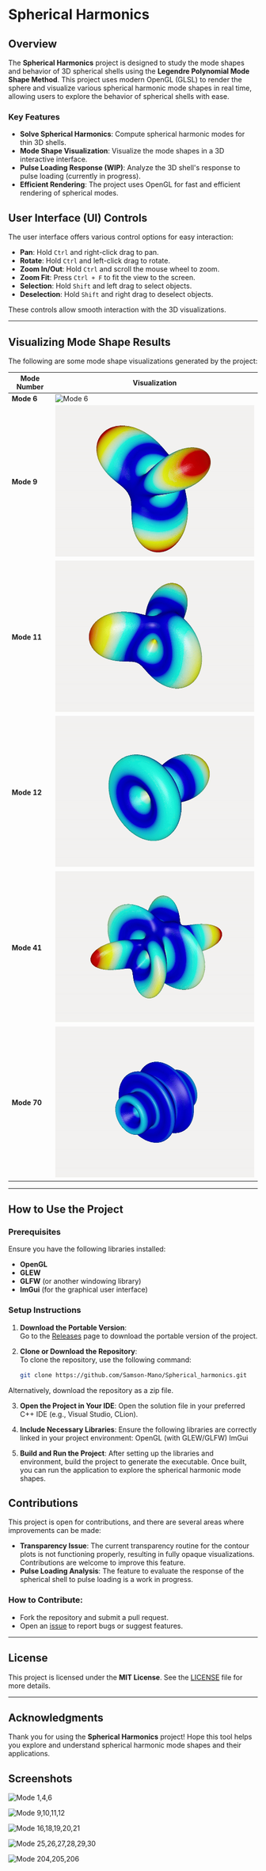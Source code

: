 # Spherical Harmonics

## Overview
The **Spherical Harmonics** project is designed to study the mode shapes and behavior of 3D spherical shells using the **Legendre Polynomial Mode Shape Method**. This project uses modern OpenGL (GLSL) to render the sphere and visualize various spherical harmonic mode shapes in real time, allowing users to explore the behavior of spherical shells with ease.

### Key Features
- **Solve Spherical Harmonics**: Compute spherical harmonic modes for thin 3D shells.
- **Mode Shape Visualization**: Visualize the mode shapes in a 3D interactive interface.
- **Pulse Loading Response (WIP)**: Analyze the 3D shell's response to pulse loading (currently in progress).
- **Efficient Rendering**: The project uses OpenGL for fast and efficient rendering of spherical modes.


## User Interface (UI) Controls

The user interface offers various control options for easy interaction:

- **Pan**: Hold `Ctrl` and right-click drag to pan.
- **Rotate**: Hold `Ctrl` and left-click drag to rotate.
- **Zoom In/Out**: Hold `Ctrl` and scroll the mouse wheel to zoom.
- **Zoom Fit**: Press `Ctrl + F` to fit the view to the screen.
- **Selection**: Hold `Shift` and left drag to select objects.
- **Deselection**: Hold `Shift` and right drag to deselect objects.

These controls allow smooth interaction with the 3D visualizations.

---

## Visualizing Mode Shape Results

The following are some mode shape visualizations generated by the project:

| Mode Number | Visualization |
|-------------|----------------|
| **Mode 6**  | ![Mode 6](Spherical_harmonics/Images/mode6_gif.gif) |
| **Mode 9**  | ![Mode 9](Spherical_harmonics/Images/mode9_gif.gif) |
| **Mode 11** | ![Mode 11](Spherical_harmonics/Images/mode11_gif.gif) |
| **Mode 12** | ![Mode 12](Spherical_harmonics/Images/mode12_gif.gif) |
| **Mode 41** | ![Mode 41](Spherical_harmonics/Images/mode41_gif.gif) |
| **Mode 70** | ![Mode 70](Spherical_harmonics/Images/mode70_gif.gif) |

---

## How to Use the Project

### Prerequisites
Ensure you have the following libraries installed:
- **OpenGL**
- **GLEW**
- **GLFW** (or another windowing library)
- **ImGui** (for the graphical user interface)

### Setup Instructions

1. **Download the Portable Version**:  
   Go to the [Releases](link_to_releases) page to download the portable version of the project.

2. **Clone or Download the Repository**:  
   To clone the repository, use the following command:
   ```bash
   git clone https://github.com/Samson-Mano/Spherical_harmonics.git

Alternatively, download the repository as a zip file.

3. **Open the Project in Your IDE**:
Open the solution file in your preferred C++ IDE (e.g., Visual Studio, CLion).

4. **Include Necessary Libraries**:
Ensure the following libraries are correctly linked in your project environment:
    OpenGL (with GLEW/GLFW)
    ImGui

5. **Build and Run the Project**:
After setting up the libraries and environment, build the project to generate the executable. Once built, you can run the application to explore the spherical harmonic mode shapes.


## Contributions

This project is open for contributions, and there are several areas where improvements can be made:

- **Transparency Issue**: The current transparency routine for the contour plots is not functioning properly, resulting in fully opaque visualizations. Contributions are welcome to improve this feature.
- **Pulse Loading Analysis**: The feature to evaluate the response of the spherical shell to pulse loading is a work in progress.

### How to Contribute:
- Fork the repository and submit a pull request.
- Open an [issue](https://github.com/Samson-Mano/Spherical_harmonics/issues) to report bugs or suggest features.

---

## License

This project is licensed under the **MIT License**. See the [LICENSE](/LICENSE.txt) file for more details.

---

## Acknowledgments

Thank you for using the **Spherical Harmonics** project! Hope this tool helps you explore and understand spherical harmonic mode shapes and their applications.

## Screenshots

 ![Mode 1,4,6](Spherical_harmonics/Images/img_mode_1_4_6.png) 


 ![Mode 9,10,11,12](Spherical_harmonics/Images/img_mode_9_10_11_12.png) 


 ![Mode 16,18,19,20,21](Spherical_harmonics/Images/img_mode_16_18_19_20_21.png) 


 ![Mode 25,26,27,28,29,30](Spherical_harmonics/Images/img_mode_25_26_27_28_29_30.png) 


 ![Mode 204,205,206](Spherical_harmonics/Images/img_mode_204_205_206.png) 
